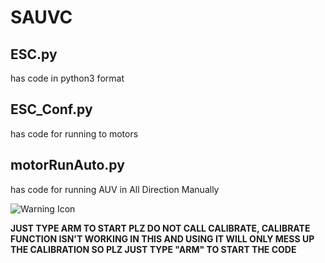 <h1>SAUVC</h1>

<h2>ESC.py</h2>
  <p>has code in python3 format</p>
<h2>ESC_Conf.py</h2>
  <p>has code for running to motors</p>
<h2>motorRunAuto.py</h2>
  <p>has code for running AUV in All Direction Manually</p>
  <img src=""C:\Users\Hp\OneDrive\Desktop\SAUVC FINAL CODE\SAUVC\png-transparent-warning-sign-computer-icons-warning-icon-angle-triangle-warning-sign-thumbnail.png"" alt="Warning Icon">
<p><b>JUST TYPE ARM TO START PLZ DO NOT CALL CALIBRATE, CALIBRATE FUNCTION ISN'T WORKING IN THIS AND USING IT WILL ONLY MESS UP THE CALIBRATION SO PLZ JUST TYPE "ARM" TO START THE CODE</b></p>

